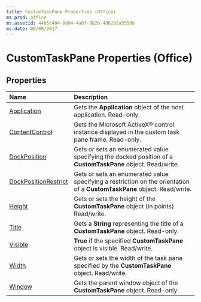 ```yaml
---
title: CustomTaskPane Properties (Office)
ms.prod: office
ms.assetid: 4465c404-6dd4-4a6f-9b2b-4d6292a355db
ms.date: 06/08/2017
---
```



# CustomTaskPane Properties (Office)

## Properties



|**Name**|**Description**|
|:-----|:-----|
|[Application](customtaskpane-application-property-office.md)|Gets the  **Application** object of the host application. Read-only.|
|[ContentControl](customtaskpane-contentcontrol-property-office.md)|Gets the Microsoft ActiveX® control instance displayed in the custom task pane frame. Read-only.|
|[DockPosition](customtaskpane-dockposition-property-office.md)|Gets or sets an enumerated value specifying the docked position of a  **CustomTaskPane** object. Read/write.|
|[DockPositionRestrict](customtaskpane-dockpositionrestrict-property-office.md)|Gets or sets an enumerated value specifying a restriction on the orientation of a  **CustomTaskPane** object. Read/write.|
|[Height](customtaskpane-height-property-office.md)|Gets or sets the height of the  **CustomTaskPane** object (in points). Read/write.|
|[Title](customtaskpane-title-property-office.md)|Gets a  **String** representing the title of a **CustomTaskPane** object. Read-only.|
|[Visible](customtaskpane-visible-property-office.md)|**True** if the specified **CustomTaskPane** object is visible. Read/write.|
|[Width](customtaskpane-width-property-office.md)|Gets or sets the width of the task pane specified by the  **CustomTaskPane** object. Read/write.|
|[Window](customtaskpane-window-property-office.md)|Gets the parent window object of the  **CustomTaskPane** object. Read-only.|

